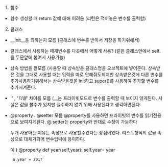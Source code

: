 1. 함수
 - 함수 생성할 때 return 값에 대해 어려움
    (리턴은 적어놓은 변수를 출력함)

2. 클래스
 - __init__을 외하는지 모름
    (클래스에 변수를 받아서 저장을 하기위해서)
 - 클래스에서 사용하는 매개변수를 다곳에서 어떻게 사용?
    (같은 클래스안에서 self. 을  두문앞에 붙여서 사용가능)
 - 상속 방법을 잘모름
    (사용할 때 상속받을 클래스명을 오브젝트에 넣어준다.
       상속받은 것을 그대로 사용할 때는 입력을 따로 안해줘도되지만
       상속받은것에 다른 변수를 추가사용하기위해서는
       상속받을것을 init하고 super()를 사용하여 추가할 변수를 추가시켜준다.
 - '_' , '더블_' 차이를 모름
   (__는 프라이빗모드로 변수를 출력할 때 보이지 않게된다. 사실은 값을 볼수가 있지만 실수하지 않기 위해 사용된다고 생각하면된다. 
 - @property . @setter 모름
    @property를 사용하면 프라이빗의 변수를 읽기전용으로 보여지게된다.
    @.setter는 property와 반대로 수정이 가능하다
    
    두개 사용하는 이유는 속성으로 사용할수있다는 장점이있다.
    리스트형식의 값을 속성으로 대채가되어 변수입력에 용이하다.
    
    예 ) @property
        def year(self,year):
            self.year= year
            
        a.year = 2017
        